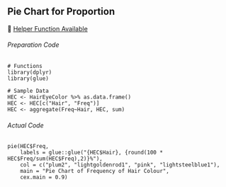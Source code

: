 ## Pie Chart for Proportion
:white_heart: [Helper Function Available](../../[SC]-Descriptive-Analytics/[SC]-Data-Visualisation/[SC]-Base-R-Graphic/[HF]-(Proportion)-Pie-Chart-&-Frequency-Table_Base-R.md)

###### Preparation Code
```
# Functions
library(dplyr)
library(glue)

# Sample Data
HEC <- HairEyeColor %>% as.data.frame()
HEC <- HEC[c("Hair", "Freq")]
HEC <- aggregate(Freq~Hair, HEC, sum)
```
###### Actual Code
```
pie(HEC$Freq,
    labels = glue::glue("{HEC$Hair}, {round(100 * HEC$Freq/sum(HEC$Freq),2)}%"),
    col = c("plum2", "lightgoldenrod1", "pink", "lightsteelblue1"),
    main = "Pie Chart of Frequency of Hair Colour",
    cex.main = 0.9)
```
